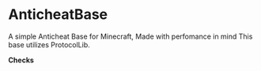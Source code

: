 # AnticheatBase

A simple Anticheat Base for Minecraft, Made with perfomance in mind This base utilizes ProtocolLib.

**Checks**
